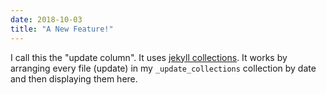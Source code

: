 ```yaml
---
date: 2018-10-03
title: "A New Feature!"
---
```


I call this the "update column". It uses [jekyll collections](https://jekyllrb.com/docs/collections/). It works by arranging every file (update) in my `_update_collections` collection by date and then displaying them here.


